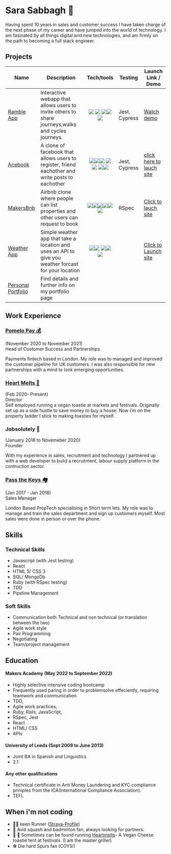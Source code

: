<h1><div align="left"> Sara Sabbagh 👋</div></h1>

Having spent 10 years in sales and customer success I have taken charge of the next phase of my career and have jumped into the world of technology. I am fasinated by all things digital and new technologies, and am firmly on the path to becoming a full stack engineer.

## Projects

| Name                         | Description        | Tech/tools         |Testing| Launch Link / Demo |
| ---------------------------- | -----------------  | -----------------  |--------|-------------
| <a href= "https://github.com/Saraesabbagh/Ramble-App" >Ramble App</a>| Interactive webapp that allows users to invite others to share journeys,walks and cycles journeys.|<div align="center"> <img src="https://img.shields.io/badge/React-20232A?style=for-the-badge&logo=react&logoColor=61DAFB">  <img src="https://img.shields.io/badge/TypeScript-007ACC?style=for-the-badge&logo=typescript&logoColor=white"> <img src="https://img.shields.io/badge/HTML5-E34F26?style=for-the-badge&logo=html5&logoColor=white"><img src="https://img.shields.io/badge/CSS3-1572B6?style=for-the-badge&logo=css3&logoColor=white"> <br> <img src="https://img.shields.io/badge/Figma-F24E1E?style=for-the-badge&logo=figma&logoColor=white"></div>|Jest, Cypress|<a href="https://www.youtube.com/watch?v=Xpqo9LYWCCc" target="_blank">Watch demo</a>|
| <a href="https://github.com/Saraesabbagh/acebook-the-pyjamas"> Acebook </a> | A clone of facebook that allows users to register, friend eachother and write posts to eachother | <div align="center"><img src="https://img.shields.io/badge/Express.js-404D59?style=for-the-badge"><img src="https://img.shields.io/badge/JavaScript-F7DF1E?style=for-the-badge&logo=javascript&logoColor=black"><img src="https://img.shields.io/badge/Node.js-43853D?style=for-the-badge&logo=node.js&logoColor=white"> <img src="https://img.shields.io/badge/MongoDB-4EA94B?style=for-the-badge&logo=mongodb&logoColor=white"> <img src="https://img.shields.io/badge/HTML5-E34F26?style=for-the-badge&logo=html5&logoColor=white"> <img src="https://img.shields.io/badge/CSS3-1572B6?style=for-the-badge&logo=css3&logoColor=white"><img  src="https://img.shields.io/badge/Heroku-430098?style=for-the-badge&logo=heroku&logoColor=white"></div>           |Jest, Cypress| <a href="https://acebook-the-pyjamas.herokuapp.com/" target="_blank">click here to lauch site</a>|
<a href= "https://github.com/Saraesabbagh/Airbnb-Clone-sara" target="_blank">MakersBnb</a>| Airbnb clone where people can list properties and other users can request to book |<div align="center"> <img src="https://img.shields.io/badge/Ruby-CC342D?style=for-the-badge&logo=ruby&logoColor=white"><img src="https://img.shields.io/badge/PostgreSQL-316192?style=for-the-badge&logo=postgresql&logoColor=white"><img src="https://img.shields.io/badge/Bootstrap-563D7C?style=for-the-badge&logo=bootstrap&logoColor=white"><img src="https://img.shields.io/badge/HTML5-E34F26?style=for-the-badge&logo=html5&logoColor=white"><img src="https://img.shields.io/badge/CSS3-1572B6?style=for-the-badge&logo=css3&logoColor=white"><img src="https://img.shields.io/badge/Heroku-430098?style=for-the-badge&logo=heroku&logoColor=white"></div>|RSpec| <a href="https://officialmakersbnb.herokuapp.com/">Click to lauch site</a>|
<a href="https://github.com/Saraesabbagh/final-weather-react target=">Weather App</a>| Simple weather app that take a location and uses an API to give you weather forcast for your location |<div align="center"> <img src="https://img.shields.io/badge/JavaScript-F7DF1E?style=for-the-badge&logo=javascript&logoColor=black"><img src="https://img.shields.io/badge/React-20232A?style=for-the-badge&logo=react&logoColor=61DAFB"> <img  src="https://img.shields.io/badge/HTML5-E34F26?style=for-the-badge&logo=html5&logoColor=white"><img src="https://img.shields.io/badge/CSS3-1572B6?style=for-the-badge&logo=css3&logoColor=white"><img src="https://img.shields.io/badge/Netlify-00C7B7?style=for-the-badge&logo=netlify&logoColor=white"></div> | |<a href="https://jovial-darwin-8e70ec.netlify.app/" target="_blank"> Click to Launch site </a>
|<a href="https://cocky-kalam-4edd5e.netlify.app/" target="_blank">Personal Portfolio</a>|Find details and further info on my portfolio page|

## Work Experience
### <a href="https://www.pomelopay.com/" target="_blank" >Pomelo Pay 💰</a> 
(November 2020 to November 2021) 
<br>
Head of Customer Success and Partnerships

Payments fintech based in London. My role was to managed and improved the customer pipeline for UK customers. I was also responsible for new partnerships with a mind to look emerging opportunities. 
### <a href="https://www.instagram.com/heartmeltstoasties/?hl=en" target="_blank">Heart Melts 🧀</a>
(Feb 2020- Present)<br>
Director
<br>
Self employed running a vegan toastie at markets and festivals. Originally set up as a side hustle to save money to buy a house. Now i'm on the property ladder I stick to making toasties for myself. 


### Jobsolutely 👷
(January 2018 to Novemeber 2020)  
Founder 

With my experience in sales, recruitment and technology I partnered up with a web developer to build a recruitment, labour supply platform in the contruction sector. 

### <a href="https://www.passthekeys.co.uk/?utm_source=adwords&utm_medium=ppc&utm_term=pass%20the%20keys&utm_campaign=%23LD+-+Search+-+Host+Acquisition+-+LKS+-+Big+City+-+Manchester&hsa_acc=9749918655&hsa_cam=12876686865&hsa_grp=116692663130&hsa_ad=517659866098&hsa_src=g&hsa_tgt=kwd-439543428234&hsa_kw=pass%20the%20keys&hsa_mt=e&hsa_net=adwords&hsa_ver=3&gclid=CjwKCAjwyaWZBhBGEiwACslQo-QuylaY3Tps3Nv0pgGiREcH_thAbJ4P3Rro48-X9bgq2pv_G2g4shoC26AQAvD_BwE" target="_blank" >Pass the Keys 🏘️</a>
(Jan 2017 - Jan 2018)
<br>
Sales Manager

London Based PropTech specialising in Short term lets. My role was to manage and train the sales department and sign up customers myself. Most sales were done in person or over the phone. 


## Skills

### Technical Skills
- Javascript (with Jest testing)
- React
- HTML 5/ CSS 3
- SQL/ MongoDb
- Ruby (with RSpec testing)
- TDD
- Pipeline Management
### Soft Skills
- Communication both Technical and non technical (or translation between the two)
- Agile work style
- Pair Programming
- Negotiating
- Team/project management


## Education

#### Makers Academy (May 2022 to September 2022)
- Highly selective intensive coding bootcamp
- Frequently used paring in order to problemsolve effeciently, requiring teamwork and communication.
- TDD, 
- Agile work practices,
- Ruby, Rails, JavaScript,
- RSpec, Jest
- React
- HTML/ CSS
- APIs

#### University of Leeds (Sept 2009 to June 2013)

- Joint BA in Spanish and Linguistics
- 2.1


#### Any other qualifications
- Technical certificate in Anti Money Laundering and KYC compliance priniples from the ICA(International Compliance Association).
- TEFL


## When i'm not coding
- 🏃‍♀️ keen Runner (<a href="https://www.strava.com/athletes/105594035" target="_blank">Strava-Profile</a>) 
- 🏸  Avid squash and badminton fan, always looking for partners.
- 🧀 🥪 Sometimes can be found running <a href="https://www.instagram.com/heartmeltstoasties/?hl=en" target="_blank">Heartmelts</a>- A Vegan Cheese toastie tent at festivals. (I am the master griller)
- ⚽ Die hard Spurs fan (COYS!)


